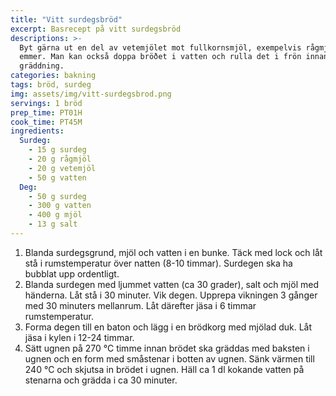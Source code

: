 ```yaml
---
title: "Vitt surdegsbröd"
excerpt: Basrecept på vitt surdegsbröd
descriptions: >-
  Byt gärna ut en del av vetemjölet mot fullkornsmjöl, exempelvis rågmjöl eller
  emmer. Man kan också doppa bröðet i vatten och rulla det i frön innan
  gräddning.
categories: bakning
tags: bröd, surdeg
img: assets/img/vitt-surdegsbrod.png
servings: 1 bröd
prep_time: PT01H
cook_time: PT45M
ingredients:
  Surdeg:
    - 15 g surdeg
    - 20 g rågmjöl
    - 20 g vetemjöl
    - 50 g vatten
  Deg:
    - 50 g surdeg
    - 300 g vatten
    - 400 g mjöl
    - 13 g salt
---
```


1. Blanda surdegsgrund, mjöl och vatten i en bunke. Täck med lock och låt stå i
   rumstemperatur över natten (8-10 timmar). Surdegen ska ha bubblat upp
   ordentligt.
2. Blanda surdegen med ljummet vatten (ca 30 grader), salt och mjöl med
   händerna. Låt stå i 30 minuter. Vik degen. Upprepa vikningen 3 gånger med 30
   minuters mellanrum. Låt därefter jäsa i 6 timmar rumstemperatur.
3. Forma degen till en baton och lägg i en brödkorg med mjölad duk. Låt jäsa i
   kylen i 12-24 timmar.
4. Sätt ugnen på 270 °C timme innan brödet ska gräddas med baksten i ugnen och
   en form med småstenar i botten av ugnen. Sänk värmen till 240 °C och skjutsa
   in brödet i ugnen. Häll ca 1 dl kokande vatten på stenarna och grädda i ca 30
   minuter.
